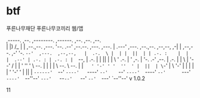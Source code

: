 # btf
푸른나무재단 푸른나무코끼리 웹/앱

                                                                                                                                                    
,-----.   ,--.                  ,--------.                         ,------.                              ,--.            ,--.   ,--.                  
|  |) /_  |  | ,--.,--.  ,---.  '--.  .--' ,--.--.  ,---.   ,---.  |  .---'  ,---.  ,--.,--. ,--,--,   ,-|  |  ,--,--. ,-'  '-. `--'  ,---.  ,--,--,  
|  .-.  \ |  | |  ||  | | .-. :    |  |    |  .--' | .-. : | .-. : |  `--,  | .-. | |  ||  | |      \ ' .-. | ' ,-.  | '-.  .-' ,--. | .-. | |      \ 
|  '--' / |  | '  ''  ' \   --.    |  |    |  |    \   --. \   --. |  |`    ' '-' ' '  ''  ' |  ||  | \ `-' | \ '-'  |   |  |   |  | ' '-' ' |  ||  | 
`------'  `--'  `----'   `----'    `--'    `--'     `----'  `----' `--'      `---'   `----'  `--''--'  `---'   `--`--'   `--'   `--'  `---'  `--''--'  v 1.0.2

11